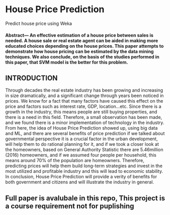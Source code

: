 # House Price Prediction
Predict house price using Weka 

#### Abstract— An effective estimation of a house price between sales is needed. A house sale or real estate agent can be aided in making more educated choices depending on the house prices. This paper attempts to demonstrate how house pricing can be estimated by the data mining techniques. We also conclude, on the basis of the studies performed in this paper, that SVM model is the better for this problem.

## INTRODUCTION 

Through decades the real estate industry has been growing and increasing in size dramatically, and a significant change through years been noticed in prices. We know for a fact that many factors have caused this effect on the price and factors such as interest rate, GDP, location...etc. Since there is a growth in the industry, this means people are still buying properties, and there is a need in this field. Therefore, a small observation has been made, and we found there is a minor implementation of technology in the industry. From here, the idea of House Price Prediction showed up, using big data and ML, and there are several benefits of price prediction if we talked about governmental perspective it is a crucial factor in the urban development, will help them to do rational planning for it, and if we took a closer look at the homeowners, based on General Authority Statistic there are 5.46million (2016) homeowners, and if we assumed four people per household, this means around 70% of the population are homeowners. Therefore, predicting prices will help them build long-term strategies and invest in the most utilized and profitable industry and this will lead to economic stability. In conclusion, House Price Prediction will provide a verity of benefits for both government and citizens and will illustrate the industry in general.


## Full paper is avalubale in this repo, This project is a course requirement not for puplishing 
